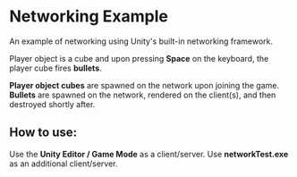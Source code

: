 # Networking Example

An example of networking using Unity's built-in networking framework.

Player object is a cube and upon pressing **Space** on the keyboard, the player cube fires **bullets**.

**Player object cubes** are spawned on the network upon joining the game.
**Bullets** are spawned on the network, rendered on the client(s), and then destroyed shortly after.

How to use:
-----------
Use the **Unity Editor / Game Mode** as a client/server.
Use **networkTest.exe** as an additional client/server.